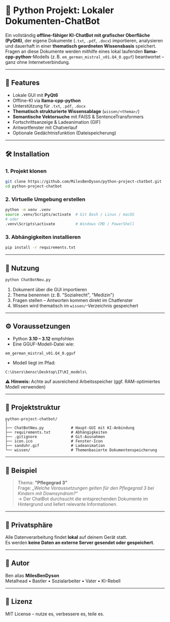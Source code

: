 # 🤖 Python Projekt: Lokaler Dokumenten-ChatBot

Ein vollständig **offline-fähiger KI-ChatBot mit grafischer Oberfläche (PyQt6)**, der eigene Dokumente (`.txt`, `.pdf`, `.docx`) importieren, analysieren und dauerhaft in einer **thematisch geordneten Wissensbasis** speichert.  
Fragen an diese Dokumente werden mithilfe eines lokal laufenden **llama-cpp-python**-Modells (z. B. `em_german_mistral_v01.Q4_0.gguf`) beantwortet – ganz ohne Internetverbindung.

---

## 🚀 Features

- Lokale GUI mit **PyQt6**
- Offline-KI via **llama-cpp-python**
- Unterstützung für `.txt`, `.pdf`, `.docx`
- **Thematisch strukturierte Wissensablage** (`wissen/<thema>/`)
- **Semantische Vektorsuche** mit FAISS & SentenceTransformers
- Fortschrittsanzeige & Ladeanimation (GIF)
- Antwortfenster mit Chatverlauf
- Optionale Gedächtnisfunktion (Dateispeicherung)

---

## 🛠 Installation

### 1. Projekt klonen

```bash
git clone https://github.com/MilesBenDyson/python-project-chatbot.git
cd python-project-chatbot
```

### 2. Virtuelle Umgebung erstellen

```bash
python -m venv .venv
source .venv/Scripts/activate  # Git Bash / Linux / macOS
# oder
.venv\Scripts\activate         # Windows CMD / PowerShell
```

### 3. Abhängigkeiten installieren

```bash
pip install -r requirements.txt
```

---

## 🧠 Nutzung

```bash
python ChatBotNeu.py
```

1. Dokument über die GUI importieren
2. Thema benennen (z. B. "Sozialrecht", "Medizin")
3. Fragen stellen – Antworten kommen direkt im Chatfenster
4. Wissen wird thematisch im `wissen/`-Verzeichnis gespeichert

---

## ⚙️ Voraussetzungen

- Python **3.10 – 3.12** empfohlen
- Eine GGUF-Modell-Datei wie:

```plaintext
em_german_mistral_v01.Q4_0.gguf
```

- Modell liegt im Pfad:

```plaintext
C:\Users\bensc\Desktop\IT\KI_models\
```

⚠️ **Hinweis:** Achte auf ausreichend Arbeitsspeicher (ggf. RAM-optimiertes Modell verwenden)

---

## 📂 Projektstruktur

```plaintext
python-project-chatbot/
│
├── ChatBotNeu.py            # Haupt-GUI mit KI-Anbindung
├── requirements.txt         # Abhängigkeiten
├── .gitignore               # Git-Ausnahmen
├── icon.ico                 # Fenster-Icon
├── sanduhr.gif              # Ladeanimation
└── wissen/                  # Themenbasierte Dokumentenspeicherung
```

---

## 🧪 Beispiel

> Thema: **"Pflegegrad 3"**  
> Frage: _„Welche Voraussetzungen gelten für den Pflegegrad 3 bei Kindern mit Downsyndrom?“_  
> → Der ChatBot durchsucht die entsprechenden Dokumente im Hintergrund und liefert relevante Informationen.

---

## 🔐 Privatsphäre

Alle Datenverarbeitung findet **lokal** auf deinem Gerät statt.  
Es werden **keine Daten an externe Server gesendet oder gespeichert**.

---

## 🤘 Autor

Ben alias **MilesBenDyson**  
Metalhead • Bastler • Sozialarbeiter • Vater • KI-Rebell

---

## 📜 Lizenz

MIT License – nutze es, verbessere es, teile es.
